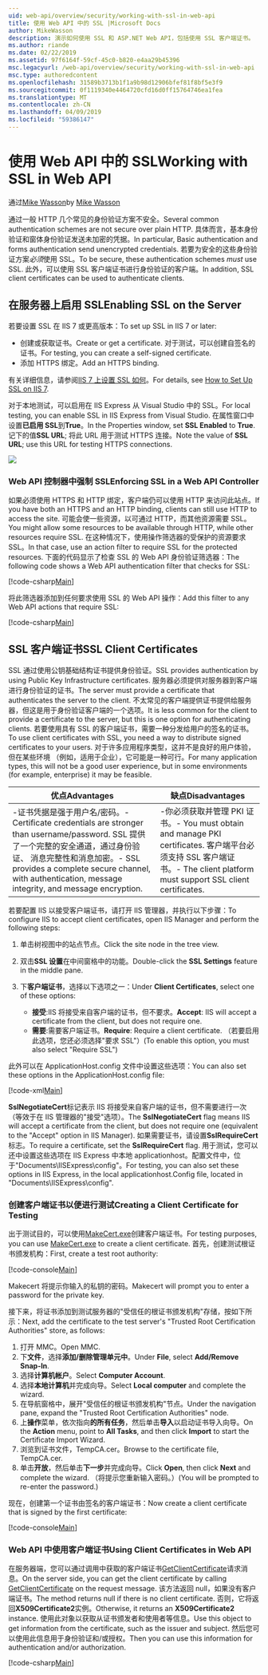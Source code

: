 ```yaml
---
uid: web-api/overview/security/working-with-ssl-in-web-api
title: 使用 Web API 中的 SSL |Microsoft Docs
author: MikeWasson
description: 演示如何使用 SSL 和 ASP.NET Web API，包括使用 SSL 客户端证书。
ms.author: riande
ms.date: 02/22/2019
ms.assetid: 97f6164f-59cf-45c0-b820-e4aa29b45396
msc.legacyurl: /web-api/overview/security/working-with-ssl-in-web-api
msc.type: authoredcontent
ms.openlocfilehash: 31589b3713b1f1a9b98d12906bfef81f8bf5e3f9
ms.sourcegitcommit: 0f1119340e4464720cfd16d0ff15764746ea1fea
ms.translationtype: MT
ms.contentlocale: zh-CN
ms.lasthandoff: 04/09/2019
ms.locfileid: "59386147"
---
```

# <a name="working-with-ssl-in-web-api"></a><span data-ttu-id="776e3-103">使用 Web API 中的 SSL</span><span class="sxs-lookup"><span data-stu-id="776e3-103">Working with SSL in Web API</span></span>

<span data-ttu-id="776e3-104">通过[Mike Wasson](https://github.com/MikeWasson)</span><span class="sxs-lookup"><span data-stu-id="776e3-104">by [Mike Wasson](https://github.com/MikeWasson)</span></span>

<span data-ttu-id="776e3-105">通过一般 HTTP 几个常见的身份验证方案不安全。</span><span class="sxs-lookup"><span data-stu-id="776e3-105">Several common authentication schemes are not secure over plain HTTP.</span></span> <span data-ttu-id="776e3-106">具体而言，基本身份验证和窗体身份验证发送未加密的凭据。</span><span class="sxs-lookup"><span data-stu-id="776e3-106">In particular, Basic authentication and forms authentication send unencrypted credentials.</span></span> <span data-ttu-id="776e3-107">若要为安全的这些身份验证方案*必须*使用 SSL。</span><span class="sxs-lookup"><span data-stu-id="776e3-107">To be secure, these authentication schemes *must* use SSL.</span></span> <span data-ttu-id="776e3-108">此外，可以使用 SSL 客户端证书进行身份验证的客户端。</span><span class="sxs-lookup"><span data-stu-id="776e3-108">In addition, SSL client certificates can be used to authenticate clients.</span></span>

## <a name="enabling-ssl-on-the-server"></a><span data-ttu-id="776e3-109">在服务器上启用 SSL</span><span class="sxs-lookup"><span data-stu-id="776e3-109">Enabling SSL on the Server</span></span>

<span data-ttu-id="776e3-110">若要设置 SSL 在 IIS 7 或更高版本：</span><span class="sxs-lookup"><span data-stu-id="776e3-110">To set up SSL in IIS 7 or later:</span></span>

- <span data-ttu-id="776e3-111">创建或获取证书。</span><span class="sxs-lookup"><span data-stu-id="776e3-111">Create or get a certificate.</span></span> <span data-ttu-id="776e3-112">对于测试，可以创建自签名的证书。</span><span class="sxs-lookup"><span data-stu-id="776e3-112">For testing, you can create a self-signed certificate.</span></span>
- <span data-ttu-id="776e3-113">添加 HTTPS 绑定。</span><span class="sxs-lookup"><span data-stu-id="776e3-113">Add an HTTPS binding.</span></span>

<span data-ttu-id="776e3-114">有关详细信息，请参阅[IIS 7 上设置 SSL 如何](https://www.iis.net/learn/manage/configuring-security/how-to-set-up-ssl-on-iis)。</span><span class="sxs-lookup"><span data-stu-id="776e3-114">For details, see [How to Set Up SSL on IIS 7](https://www.iis.net/learn/manage/configuring-security/how-to-set-up-ssl-on-iis).</span></span>

<span data-ttu-id="776e3-115">对于本地测试，可以启用在 IIS Express 从 Visual Studio 中的 SSL。</span><span class="sxs-lookup"><span data-stu-id="776e3-115">For local testing, you can enable SSL in IIS Express from Visual Studio.</span></span> <span data-ttu-id="776e3-116">在属性窗口中设置**已启用 SSL**到**True**。</span><span class="sxs-lookup"><span data-stu-id="776e3-116">In the Properties window, set **SSL Enabled** to **True**.</span></span> <span data-ttu-id="776e3-117">记下的值**SSL URL**; 将此 URL 用于测试 HTTPS 连接。</span><span class="sxs-lookup"><span data-stu-id="776e3-117">Note the value of **SSL URL**; use this URL for testing HTTPS connections.</span></span>

![](working-with-ssl-in-web-api/_static/image1.png)

### <a name="enforcing-ssl-in-a-web-api-controller"></a><span data-ttu-id="776e3-118">Web API 控制器中强制 SSL</span><span class="sxs-lookup"><span data-stu-id="776e3-118">Enforcing SSL in a Web API Controller</span></span>

<span data-ttu-id="776e3-119">如果必须使用 HTTPS 和 HTTP 绑定，客户端仍可以使用 HTTP 来访问此站点。</span><span class="sxs-lookup"><span data-stu-id="776e3-119">If you have both an HTTPS and an HTTP binding, clients can still use HTTP to access the site.</span></span> <span data-ttu-id="776e3-120">可能会使一些资源，以可通过 HTTP，而其他资源需要 SSL。</span><span class="sxs-lookup"><span data-stu-id="776e3-120">You might allow some resources to be available through HTTP, while other resources require SSL.</span></span> <span data-ttu-id="776e3-121">在这种情况下，使用操作筛选器的受保护的资源要求 SSL。</span><span class="sxs-lookup"><span data-stu-id="776e3-121">In that case, use an action filter to require SSL for the protected resources.</span></span> <span data-ttu-id="776e3-122">下面的代码显示了检查 SSL 的 Web API 身份验证筛选器：</span><span class="sxs-lookup"><span data-stu-id="776e3-122">The following code shows a Web API authentication filter that checks for SSL:</span></span>

[!code-csharp[Main](working-with-ssl-in-web-api/samples/sample1.cs)]

<span data-ttu-id="776e3-123">将此筛选器添加到任何要求使用 SSL 的 Web API 操作：</span><span class="sxs-lookup"><span data-stu-id="776e3-123">Add this filter to any Web API actions that require SSL:</span></span>

[!code-csharp[Main](working-with-ssl-in-web-api/samples/sample2.cs)]

## <a name="ssl-client-certificates"></a><span data-ttu-id="776e3-124">SSL 客户端证书</span><span class="sxs-lookup"><span data-stu-id="776e3-124">SSL Client Certificates</span></span>

<span data-ttu-id="776e3-125">SSL 通过使用公钥基础结构证书提供身份验证。</span><span class="sxs-lookup"><span data-stu-id="776e3-125">SSL provides authentication by using Public Key Infrastructure certificates.</span></span> <span data-ttu-id="776e3-126">服务器必须提供对服务器到客户端进行身份验证的证书。</span><span class="sxs-lookup"><span data-stu-id="776e3-126">The server must provide a certificate that authenticates the server to the client.</span></span> <span data-ttu-id="776e3-127">不太常见的客户端提供证书提供给服务器，但这是用于身份验证客户端的一个选项。</span><span class="sxs-lookup"><span data-stu-id="776e3-127">It is less common for the client to provide a certificate to the server, but this is one option for authenticating clients.</span></span> <span data-ttu-id="776e3-128">若要使用具有 SSL 的客户端证书，需要一种分发给用户的签名的证书。</span><span class="sxs-lookup"><span data-stu-id="776e3-128">To use client certificates with SSL, you need a way to distribute signed certificates to your users.</span></span> <span data-ttu-id="776e3-129">对于许多应用程序类型，这并不是良好的用户体验，但在某些环境 （例如，适用于企业），它可能是一种可行。</span><span class="sxs-lookup"><span data-stu-id="776e3-129">For many application types, this will not be a good user experience, but in some environments (for example, enterprise) it may be feasible.</span></span>

| <span data-ttu-id="776e3-130">优点</span><span class="sxs-lookup"><span data-stu-id="776e3-130">Advantages</span></span> | <span data-ttu-id="776e3-131">缺点</span><span class="sxs-lookup"><span data-stu-id="776e3-131">Disadvantages</span></span> |
| --- | --- |
| <span data-ttu-id="776e3-132">-证书凭据是强于用户名/密码。</span><span class="sxs-lookup"><span data-stu-id="776e3-132">- Certificate credentials are stronger than username/password.</span></span> <span data-ttu-id="776e3-133">SSL 提供了一个完整的安全通道，通过身份验证、 消息完整性和消息加密。</span><span class="sxs-lookup"><span data-stu-id="776e3-133">- SSL provides a complete secure channel, with authentication, message integrity, and message encryption.</span></span> | <span data-ttu-id="776e3-134">-你必须获取并管理 PKI 证书。</span><span class="sxs-lookup"><span data-stu-id="776e3-134">- You must obtain and manage PKI certificates.</span></span> <span data-ttu-id="776e3-135">客户端平台必须支持 SSL 客户端证书。</span><span class="sxs-lookup"><span data-stu-id="776e3-135">- The client platform must support SSL client certificates.</span></span> |

<span data-ttu-id="776e3-136">若要配置 IIS 以接受客户端证书，请打开 IIS 管理器，并执行以下步骤：</span><span class="sxs-lookup"><span data-stu-id="776e3-136">To configure IIS to accept client certificates, open IIS Manager and perform the following steps:</span></span>

1. <span data-ttu-id="776e3-137">单击树视图中的站点节点。</span><span class="sxs-lookup"><span data-stu-id="776e3-137">Click the site node in the tree view.</span></span>
2. <span data-ttu-id="776e3-138">双击**SSL 设置**在中间窗格中的功能。</span><span class="sxs-lookup"><span data-stu-id="776e3-138">Double-click the **SSL Settings** feature in the middle pane.</span></span>
3. <span data-ttu-id="776e3-139">下**客户端证书**，选择以下选项之一：</span><span class="sxs-lookup"><span data-stu-id="776e3-139">Under **Client Certificates**, select one of these options:</span></span> 

    - <span data-ttu-id="776e3-140">**接受**:IIS 将接受来自客户端的证书，但不要求。</span><span class="sxs-lookup"><span data-stu-id="776e3-140">**Accept**: IIS will accept a certificate from the client, but does not require one.</span></span>
    - <span data-ttu-id="776e3-141">**需要**:需要客户端证书。</span><span class="sxs-lookup"><span data-stu-id="776e3-141">**Require**: Require a client certificate.</span></span> <span data-ttu-id="776e3-142">（若要启用此选项，您还必须选择"要求 SSL"）</span><span class="sxs-lookup"><span data-stu-id="776e3-142">(To enable this option, you must also select "Require SSL")</span></span>

<span data-ttu-id="776e3-143">此外可以在 ApplicationHost.config 文件中设置这些选项：</span><span class="sxs-lookup"><span data-stu-id="776e3-143">You can also set these options in the ApplicationHost.config file:</span></span>

[!code-xml[Main](working-with-ssl-in-web-api/samples/sample3.xml)]

<span data-ttu-id="776e3-144">**SslNegotiateCert**标记表示 IIS 将接受来自客户端的证书，但不需要进行一次 （等效于在 IIS 管理器的"接受"选项）。</span><span class="sxs-lookup"><span data-stu-id="776e3-144">The **SslNegotiateCert** flag means IIS will accept a certificate from the client, but does not require one (equivalent to the "Accept" option in IIS Manager).</span></span> <span data-ttu-id="776e3-145">如果需要证书，请设置**SslRequireCert**标志。</span><span class="sxs-lookup"><span data-stu-id="776e3-145">To require a certificate, set the **SslRequireCert** flag.</span></span> <span data-ttu-id="776e3-146">用于测试，您可以还中设置这些选项在 IIS Express 中本地 applicationhost。配置文件中，位于"Documents\IISExpress\config"。</span><span class="sxs-lookup"><span data-stu-id="776e3-146">For testing, you can also set these options in IIS Express, in the local applicationhost.Config file, located in "Documents\IISExpress\config".</span></span>

### <a name="creating-a-client-certificate-for-testing"></a><span data-ttu-id="776e3-147">创建客户端证书以便进行测试</span><span class="sxs-lookup"><span data-stu-id="776e3-147">Creating a Client Certificate for Testing</span></span>

<span data-ttu-id="776e3-148">出于测试目的，可以使用[MakeCert.exe](/windows/desktop/SecCrypto/makecert)创建客户端证书。</span><span class="sxs-lookup"><span data-stu-id="776e3-148">For testing purposes, you can use [MakeCert.exe](/windows/desktop/SecCrypto/makecert) to create a client certificate.</span></span> <span data-ttu-id="776e3-149">首先，创建测试根证书颁发机构：</span><span class="sxs-lookup"><span data-stu-id="776e3-149">First, create a test root authority:</span></span>

[!code-console[Main](working-with-ssl-in-web-api/samples/sample4.cmd)]

<span data-ttu-id="776e3-150">Makecert 将提示你输入的私钥的密码。</span><span class="sxs-lookup"><span data-stu-id="776e3-150">Makecert will prompt you to enter a password for the private key.</span></span>

<span data-ttu-id="776e3-151">接下来，将证书添加到测试服务器的"受信任的根证书颁发机构"存储，按如下所示：</span><span class="sxs-lookup"><span data-stu-id="776e3-151">Next, add the certificate to the test server's "Trusted Root Certification Authorities" store, as follows:</span></span>

1. <span data-ttu-id="776e3-152">打开 MMC。</span><span class="sxs-lookup"><span data-stu-id="776e3-152">Open MMC.</span></span>
2. <span data-ttu-id="776e3-153">下**文件**，选择**添加/删除管理单元中**。</span><span class="sxs-lookup"><span data-stu-id="776e3-153">Under **File**, select **Add/Remove Snap-In**.</span></span>
3. <span data-ttu-id="776e3-154">选择**计算机帐户**。</span><span class="sxs-lookup"><span data-stu-id="776e3-154">Select **Computer Account**.</span></span>
4. <span data-ttu-id="776e3-155">选择**本地计算机**并完成向导。</span><span class="sxs-lookup"><span data-stu-id="776e3-155">Select **Local computer** and complete the wizard.</span></span>
5. <span data-ttu-id="776e3-156">在导航窗格中，展开"受信任的根证书颁发机构"节点。</span><span class="sxs-lookup"><span data-stu-id="776e3-156">Under the navigation pane, expand the "Trusted Root Certification Authorities" node.</span></span>
6. <span data-ttu-id="776e3-157">上**操作**菜单，依次指向**的所有任务**，然后单击**导入**以启动证书导入向导。</span><span class="sxs-lookup"><span data-stu-id="776e3-157">On the **Action** menu, point to **All Tasks**, and then click **Import** to start the Certificate Import Wizard.</span></span>
7. <span data-ttu-id="776e3-158">浏览到证书文件，TempCA.cer。</span><span class="sxs-lookup"><span data-stu-id="776e3-158">Browse to the certificate file, TempCA.cer.</span></span>
8. <span data-ttu-id="776e3-159">单击**开放**，然后单击**下一步**并完成向导。</span><span class="sxs-lookup"><span data-stu-id="776e3-159">Click **Open**, then click **Next** and complete the wizard.</span></span> <span data-ttu-id="776e3-160">（将提示您重新输入密码。）</span><span class="sxs-lookup"><span data-stu-id="776e3-160">(You will be prompted to re-enter the password.)</span></span>

<span data-ttu-id="776e3-161">现在，创建第一个证书由签名的客户端证书：</span><span class="sxs-lookup"><span data-stu-id="776e3-161">Now create a client certificate that is signed by the first certificate:</span></span>

[!code-console[Main](working-with-ssl-in-web-api/samples/sample5.cmd)]

### <a name="using-client-certificates-in-web-api"></a><span data-ttu-id="776e3-162">Web API 中使用客户端证书</span><span class="sxs-lookup"><span data-stu-id="776e3-162">Using Client Certificates in Web API</span></span>

<span data-ttu-id="776e3-163">在服务器端，您可以通过调用中获取的客户端证书[GetClientCertificate](https://msdn.microsoft.com/library/system.net.http.httprequestmessageextensions.getclientcertificate.aspx)请求消息。</span><span class="sxs-lookup"><span data-stu-id="776e3-163">On the server side, you can get the client certificate by calling [GetClientCertificate](https://msdn.microsoft.com/library/system.net.http.httprequestmessageextensions.getclientcertificate.aspx) on the request message.</span></span> <span data-ttu-id="776e3-164">该方法返回 null，如果没有客户端证书。</span><span class="sxs-lookup"><span data-stu-id="776e3-164">The method returns null if there is no client certificate.</span></span> <span data-ttu-id="776e3-165">否则，它将返回**X509Certificate2**实例。</span><span class="sxs-lookup"><span data-stu-id="776e3-165">Otherwise, it returns an **X509Certificate2** instance.</span></span> <span data-ttu-id="776e3-166">使用此对象以获取从证书颁发者和使用者等信息。</span><span class="sxs-lookup"><span data-stu-id="776e3-166">Use this object to get information from the certificate, such as the issuer and subject.</span></span> <span data-ttu-id="776e3-167">然后您可以使用此信息用于身份验证和/或授权。</span><span class="sxs-lookup"><span data-stu-id="776e3-167">Then you can use this information for authentication and/or authorization.</span></span>

[!code-csharp[Main](working-with-ssl-in-web-api/samples/sample6.cs)]
